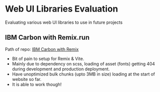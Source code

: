 # Web UI Libraries Evaluation

Evaluating various web UI libraries to use in future projects

## IBM Carbon with Remix.run

Path of repo: [IBM Carbon with Remix](with-remix/ibm-carbon/README.md)

- Bit of pain to setup for Remix & Vite.
- Mainly due to dependency on scss, loading of asset (fonts) getting 404 during development and production deployment.
- Have unoptimized bulk chunks (upto 3MB in size) loading at the start of website so far.
- It is able to work though!
